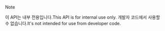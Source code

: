 
> [!NOTE] 
> <span data-ttu-id="def6e-101">이 API는 내부 전용입니다.</span><span class="sxs-lookup"><span data-stu-id="def6e-101">This API is for internal use only.</span></span> <span data-ttu-id="def6e-102">개발자 코드에서 사용할 수 없습니다.</span><span class="sxs-lookup"><span data-stu-id="def6e-102">It's not intended for use from developer code.</span></span>
